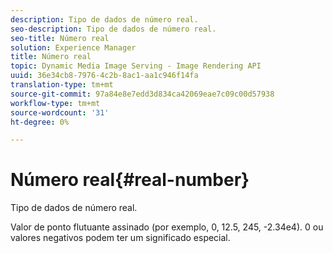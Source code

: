 ```yaml
---
description: Tipo de dados de número real.
seo-description: Tipo de dados de número real.
seo-title: Número real
solution: Experience Manager
title: Número real
topic: Dynamic Media Image Serving - Image Rendering API
uuid: 36e34cb8-7976-4c2b-8ac1-aa1c946f14fa
translation-type: tm+mt
source-git-commit: 97a84e8e7edd3d834ca42069eae7c09c00d57938
workflow-type: tm+mt
source-wordcount: '31'
ht-degree: 0%

---
```



# Número real{#real-number}

Tipo de dados de número real.

Valor de ponto flutuante assinado (por exemplo, 0, 12.5, 245, -2.34e4). 0 ou valores negativos podem ter um significado especial.